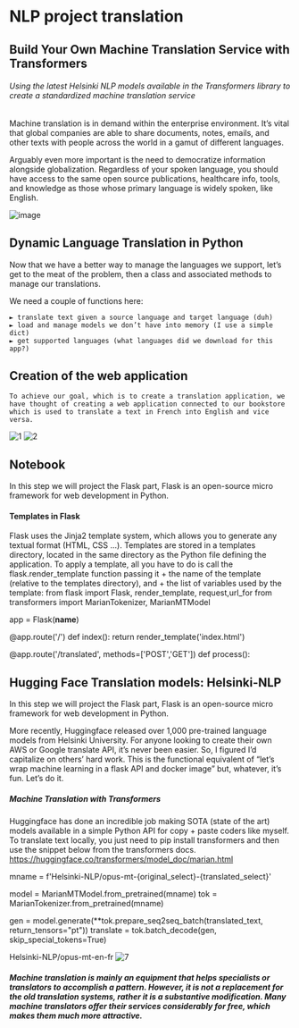 # NLP project translation


## Build Your Own Machine Translation Service with Transformers
###### Using the latest Helsinki NLP models available in the Transformers library to create a standardized machine translation service

Machine translation is in demand within the enterprise environment. It’s vital that global companies are able to share documents, notes, emails, and other texts with people across the world in a gamut of different languages.

Arguably even more important is the need to democratize information alongside globalization. Regardless of your spoken language, you should have access to the same open source publications, healthcare info, tools, and knowledge as those whose primary language is widely spoken, like English.

![image](https://user-images.githubusercontent.com/28071950/131914204-24fc36f5-a155-47f5-9eb8-8756bffa72b0.png)


## Dynamic Language Translation in Python
Now that we have a better way to manage the languages we support, let’s get to the meat of the problem, then a class and associated methods to manage our translations.

We need a couple of functions here:

    ► translate text given a source language and target language (duh)
    ► load and manage models we don’t have into memory (I use a simple dict)
    ► get supported languages (what languages did we download for this app?)

## Creation of the web application
    To achieve our goal, which is to create a translation application, we have thought of creating a web application connected to our bookstore which is used to translate a text in French into English and vice versa.
![1](https://user-images.githubusercontent.com/28071950/131918751-3cbf809e-d5e6-43ec-97d8-4d8fc9366cc1.PNG) 
![2](https://user-images.githubusercontent.com/28071950/131918709-ba75253b-abd8-40ae-a4dd-e474c0947184.PNG)

## Notebook 
In this step we will project the Flask part, Flask is an open-source micro framework for web development in Python.
#### Templates in Flask
Flask uses the Jinja2 template system, which allows you to generate any textual format (HTML, CSS ...).
Templates are stored in a templates directory, located in the same directory as the Python file defining the application.
To apply a template, all you have to do is call the flask.render_template function passing it + the name of the template (relative to the templates directory), and + the list of variables used by the template:
from flask import Flask, render_template, request,url_for
from transformers import MarianTokenizer, MarianMTModel

app = Flask(__name__)

@app.route('/')
def index():
	return render_template('index.html')

@app.route('/translated', methods=['POST','GET'])
def process():

## Hugging Face Translation models: Helsinki-NLP
In this step we will project the Flask part, Flask is an open-source micro framework for web development in Python.

More recently, Huggingface released over 1,000 pre-trained language models from Helsinki University. For anyone looking to create their own AWS or Google translate API, it’s never been easier. So, I figured I’d capitalize on others’ hard work. This is the functional equivalent of “let’s wrap machine learning in a flask API and docker image” but, whatever, it’s fun. Let’s do it.

##### Machine Translation with Transformers

Huggingface has done an incredible job making SOTA (state of the art) models available in a simple Python API for copy + paste coders like myself. To translate text locally, you just need to pip install transformers and then use the snippet below from the transformers docs. https://huggingface.co/transformers/model_doc/marian.html

mname = f'Helsinki-NLP/opus-mt-{original_select}-{translated_select}'

model = MarianMTModel.from_pretrained(mname)
tok = MarianTokenizer.from_pretrained(mname)

gen = model.generate(**tok.prepare_seq2seq_batch(translated_text, return_tensors="pt"))
translate = tok.batch_decode(gen, skip_special_tokens=True)

Helsinki-NLP/opus-mt-en-fr
![7](https://user-images.githubusercontent.com/28071950/131919753-87657814-42db-485a-b619-a9d99fcce086.PNG)

##### Machine translation is mainly an equipment that helps specialists or translators to accomplish a pattern. However, it is not a replacement for the old translation systems, rather it is a substantive modification. Many machine translators offer their services considerably for free, which makes them much more attractive.


